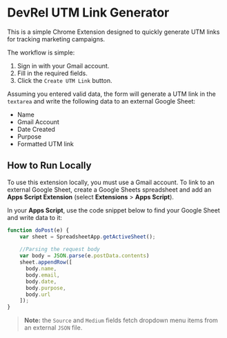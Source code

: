 # DevRel UTM Link Generator
This is a simple Chrome Extension designed to quickly generate UTM links for tracking marketing campaigns. 

The workflow is simple: 
1. Sign in with your Gmail account.  
2. Fill in the required fields. 
3. Click the `Create UTM Link` button.

Assuming you entered valid data, the form will generate a UTM link in the `textarea` and write the following data to an external Google Sheet: 

- Name 
- Gmail Account
- Date Created 
- Purpose
- Formatted UTM link 

## How to Run Locally

To use this extension locally, you must use a Gmail account. To link to an external Google Sheet, create a Google Sheets spreadsheet and add an **Apps Script Extension** (select **Extensions** > **Apps Script**).

In your **Apps Script**, use the code snippet below to find your Google Sheet and write data to it: 

```javascript
function doPost(e) {
    var sheet = SpreadsheetApp.getActiveSheet();
    
    //Parsing the request body
    var body = JSON.parse(e.postData.contents)
    sheet.appendRow([
      body.name, 
      body.email, 
      body.date, 
      body.purpose, 
      body.url
    ]);
}
```

> **Note:** the `Source` and `Medium` fields fetch dropdown menu items from an external `JSON` file. 





